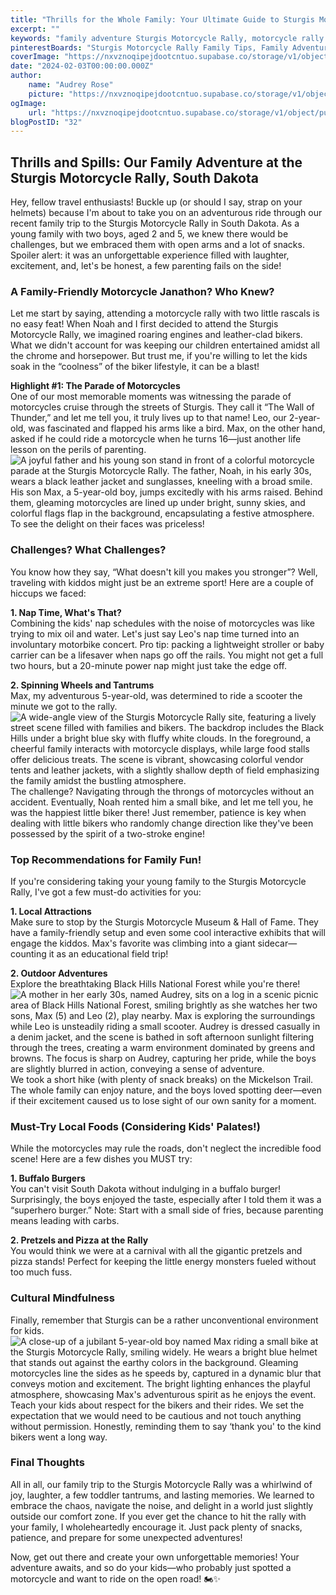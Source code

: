 ```yaml
---
title: "Thrills for the Whole Family: Your Ultimate Guide to Sturgis Motorcycle Rally with Kids"
excerpt: ""
keywords: "family adventure Sturgis Motorcycle Rally, motorcycle rally family tips, family-friendly motorcycle events, Sturgis travel guide, kid-friendly activities at Sturgis, Sturgis Motorcycle Museum family fun, outdoor adventures in Sturgis, Black Hills family hiking, toddler-friendly attractions South Dakota, Sturgis with young children, parenting tips at motorcycle rallies, Sturgis Buffalo burgers, local foods for kids Sturgis, family travel challenges rally, navigating Sturgis with kids, Sturgis parade of motorcycles, cultural mindfulness at motorcycle rallies, family road trip South Dakota, Sturgis family experience"
pinterestBoards: "Sturgis Motorcycle Rally Family Tips, Family Adventures in South Dakota, Family Travel Inspiration, Motorcycle Rallies and Road Trips"
coverImage: "https://nxvznoqipejdootcntuo.supabase.co/storage/v1/object/public/travel-blog-images/image_32_0.png"
date: "2024-02-03T00:00:00.000Z"
author:
    name: "Audrey Rose"
    picture: "https://nxvznoqipejdootcntuo.supabase.co/storage/v1/object/public/character-reference/audrey_avatar_square.png?t=2024-12-21T13%3A26%3A30.307Z"
ogImage:
    url: "https://nxvznoqipejdootcntuo.supabase.co/storage/v1/object/public/travel-blog-images/image_32_0.png"
blogPostID: "32"
---
```

    

## Thrills and Spills: Our Family Adventure at the Sturgis Motorcycle Rally, South Dakota

Hey, fellow travel enthusiasts! Buckle up (or should I say, strap on your helmets) because I'm about to take you on an adventurous ride through our recent family trip to the Sturgis Motorcycle Rally in South Dakota. As a young family with two boys, aged 2 and 5, we knew there would be challenges, but we embraced them with open arms and a lot of snacks. Spoiler alert: it was an unforgettable experience filled with laughter, excitement, and, let's be honest, a few parenting fails on the side!

### A Family-Friendly Motorcycle Janathon? Who Knew?

Let me start by saying, attending a motorcycle rally with two little rascals is no easy feat! When Noah and I first decided to attend the Sturgis Motorcycle Rally, we imagined roaring engines and leather-clad bikers. What we didn't account for was keeping our children entertained amidst all the chrome and horsepower. But trust me, if you're willing to let the kids soak in the “coolness” of the biker lifestyle, it can be a blast!

**Highlight #1: The Parade of Motorcycles**  
One of our most memorable moments was witnessing the parade of motorcycles cruise through the streets of Sturgis. They call it “The Wall of Thunder,” and let me tell you, it truly lives up to that name! Leo, our 2-year-old, was fascinated and flapped his arms like a bird. Max, on the other hand, asked if he could ride a motorcycle when he turns 16—just another life lesson on the perils of parenting. ![A joyful father and his young son stand in front of a colorful motorcycle parade at the Sturgis Motorcycle Rally. The father, Noah, in his early 30s, wears a black leather jacket and sunglasses, kneeling with a broad smile. His son Max, a 5-year-old boy, jumps excitedly with his arms raised. Behind them, gleaming motorcycles are lined up under bright, sunny skies, and colorful flags flap in the background, encapsulating a festive atmosphere.](https://nxvznoqipejdootcntuo.supabase.co/storage/v1/object/public/travel-blog-images/image_32_0.png) To see the delight on their faces was priceless!

### Challenges? What Challenges?

You know how they say, “What doesn't kill you makes you stronger”? Well, traveling with kiddos might just be an extreme sport! Here are a couple of hiccups we faced:

**1. Nap Time, What's That?**  
Combining the kids' nap schedules with the noise of motorcycles was like trying to mix oil and water. Let's just say Leo's nap time turned into an involuntary motorbike concert. Pro tip: packing a lightweight stroller or baby carrier can be a lifesaver when naps go off the rails. You might not get a full two hours, but a 20-minute power nap might just take the edge off. 

**2. Spinning Wheels and Tantrums**  
Max, my adventurous 5-year-old, was determined to ride a scooter the minute we got to the rally. ![A wide-angle view of the Sturgis Motorcycle Rally site, featuring a lively street scene filled with families and bikers. The backdrop includes the Black Hills under a bright blue sky with fluffy white clouds. In the foreground, a cheerful family interacts with motorcycle displays, while large food stalls offer delicious treats. The scene is vibrant, showcasing colorful vendor tents and leather jackets, with a slightly shallow depth of field emphasizing the family amidst the bustling atmosphere.](https://nxvznoqipejdootcntuo.supabase.co/storage/v1/object/public/travel-blog-images/image_32_1.png) The challenge? Navigating through the throngs of motorcycles without an accident. Eventually, Noah rented him a small bike, and let me tell you, he was the happiest little biker there! Just remember, patience is key when dealing with little bikers who randomly change direction like they've been possessed by the spirit of a two-stroke engine!

### Top Recommendations for Family Fun!

If you're considering taking your young family to the Sturgis Motorcycle Rally, I've got a few must-do activities for you:

**1. Local Attractions**  
Make sure to stop by the Sturgis Motorcycle Museum & Hall of Fame. They have a family-friendly setup and even some cool interactive exhibits that will engage the kiddos. Max's favorite was climbing into a giant sidecar—counting it as an educational field trip!

**2. Outdoor Adventures**  
Explore the breathtaking Black Hills National Forest while you're there! ![A mother in her early 30s, named Audrey, sits on a log in a scenic picnic area of Black Hills National Forest, smiling brightly as she watches her two sons, Max (5) and Leo (2), play nearby. Max is exploring the surroundings while Leo is unsteadily riding a small scooter. Audrey is dressed casually in a denim jacket, and the scene is bathed in soft afternoon sunlight filtering through the trees, creating a warm environment dominated by greens and browns. The focus is sharp on Audrey, capturing her pride, while the boys are slightly blurred in action, conveying a sense of adventure.](https://nxvznoqipejdootcntuo.supabase.co/storage/v1/object/public/travel-blog-images/image_32_2.png) We took a short hike (with plenty of snack breaks) on the Mickelson Trail. The whole family can enjoy nature, and the boys loved spotting deer—even if their excitement caused us to lose sight of our own sanity for a moment.

### Must-Try Local Foods (Considering Kids' Palates!)

While the motorcycles may rule the roads, don't neglect the incredible food scene! Here are a few dishes you MUST try:

**1. Buffalo Burgers**  
You can't visit South Dakota without indulging in a buffalo burger! Surprisingly, the boys enjoyed the taste, especially after I told them it was a “superhero burger.” Note: Start with a small side of fries, because parenting means leading with carbs.

**2. Pretzels and Pizza at the Rally**  
You would think we were at a carnival with all the gigantic pretzels and pizza stands! Perfect for keeping the little energy monsters fueled without too much fuss.

### Cultural Mindfulness

Finally, remember that Sturgis can be a rather unconventional environment for kids. ![A close-up of a jubilant 5-year-old boy named Max riding a small bike at the Sturgis Motorcycle Rally, smiling widely. He wears a bright blue helmet that stands out against the earthy colors in the background. Gleaming motorcycles line the sides as he speeds by, captured in a dynamic blur that conveys motion and excitement. The bright lighting enhances the playful atmosphere, showcasing Max's adventurous spirit as he enjoys the event.](https://nxvznoqipejdootcntuo.supabase.co/storage/v1/object/public/travel-blog-images/image_32_3.png) Teach your kids about respect for the bikers and their rides. We set the expectation that we would need to be cautious and not touch anything without permission. Honestly, reminding them to say ‘thank you' to the kind bikers went a long way.

### Final Thoughts

All in all, our family trip to the Sturgis Motorcycle Rally was a whirlwind of joy, laughter, a few toddler tantrums, and lasting memories. We learned to embrace the chaos, navigate the noise, and delight in a world just slightly outside our comfort zone. If you ever get the chance to hit the rally with your family, I wholeheartedly encourage it. Just pack plenty of snacks, patience, and prepare for some unexpected adventures!

Now, get out there and create your own unforgettable memories! Your adventure awaits, and so do your kids—who probably just spotted a motorcycle and want to ride on the open road! 🏍️✨